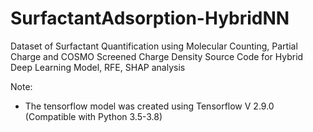 # SurfactantAdsorption-HybridNN

Dataset of Surfactant Quantification using Molecular Counting, Partial Charge and COSMO Screened Charge Density
Source Code for Hybrid Deep Learning Model, RFE, SHAP analysis



Note:

- The tensorflow model was created using Tensorflow V 2.9.0 (Compatible with Python 3.5-3.8)
